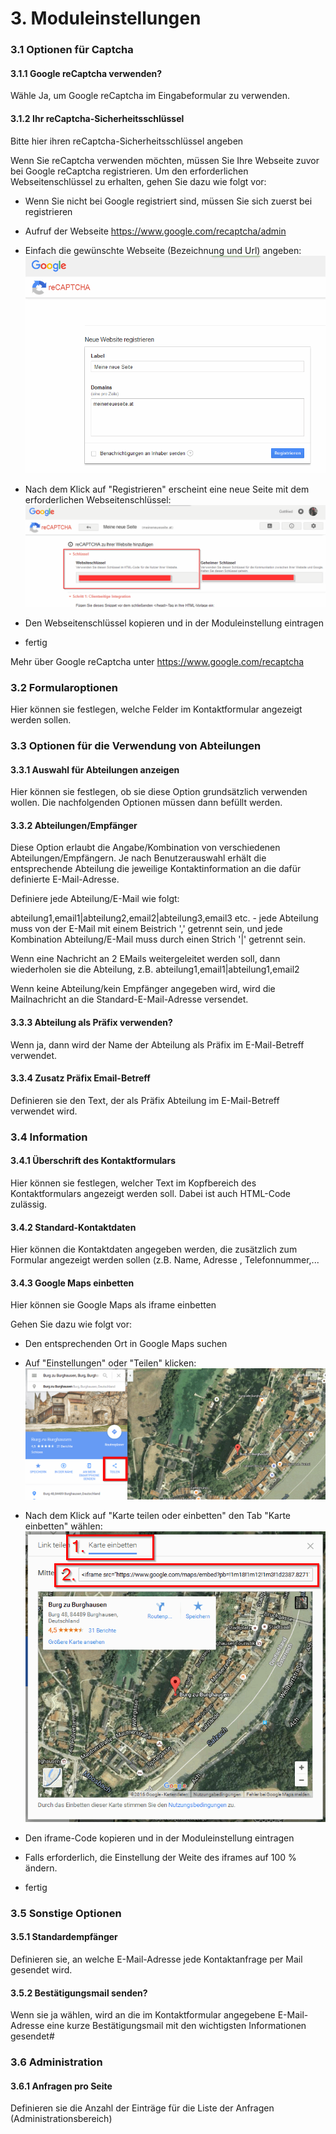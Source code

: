 # 3. Moduleinstellungen

### 3.1 Optionen für Captcha
#### 3.1.1 Google reCaptcha verwenden?
Wähle Ja, um Google reCaptcha im Eingabeformular zu verwenden.

#### 3.1.2 Ihr reCaptcha-Sicherheitsschlüssel
Bitte hier ihren reCaptcha-Sicherheitsschlüssel angeben

Wenn Sie reCaptcha verwenden möchten, müssen Sie Ihre Webseite zuvor bei Google reCaptcha registrieren. Um den erforderlichen Webseitenschlüssel zu erhalten, gehen Sie dazu wie folgt vor:

- Wenn Sie nicht bei Google registriert sind, müssen Sie sich zuerst bei registrieren
- Aufruf der Webseite https://www.google.com/recaptcha/admin
- Einfach die gewünschte Webseite (Bezeichnung und Url) angeben:
![3_recaptcha1_de.PNG](../assets/3_recaptcha1_de.PNG)

- Nach dem Klick auf "Registrieren" erscheint eine neue Seite mit dem erforderlichen Webseitenschlüssel:
![3_recaptcha2_de.PNG](../assets/3_recaptcha2_de.PNG)

- Den Webseitenschlüssel kopieren und in der Moduleinstellung eintragen
- fertig

Mehr über Google reCaptcha unter https://www.google.com/recaptcha


### 3.2 Formularoptionen
Hier können sie festlegen, welche Felder im Kontaktformular angezeigt werden sollen.


### 3.3 Optionen für die Verwendung von Abteilungen
#### 3.3.1 Auswahl für Abteilungen anzeigen
Hier können sie festlegen, ob sie diese Option grundsätzlich verwenden wollen. Die nachfolgenden Optionen müssen dann befüllt werden.

#### 3.3.2 Abteilungen/Empfänger
Diese Option erlaubt die Angabe/Kombination von verschiedenen Abteilungen/Empfängern.
Je nach Benutzerauswahl erhält die entsprechende Abteilung die jeweilige Kontaktinformation an die dafür definierte E-Mail-Adresse.

Definiere jede Abteilung/E-Mail wie folgt:

abteilung1,email1|abteilung2,email2|abteilung3,email3 etc. - jede Abteilung muss von der E-Mail mit einem Beistrich ',' getrennt sein,
und jede Kombination Abteilung/E-Mail muss durch einen Strich '|' getrennt sein.

Wenn eine Nachricht an 2 EMails weitergeleitet werden soll, dann wiederholen sie die Abteilung, z.B. abteilung1,email1|abteilung1,email2

Wenn keine Abteilung/kein Empfänger angegeben wird, wird die Mailnachricht an die Standard-E-Mail-Adresse versendet.

#### 3.3.3 Abteilung als Präfix verwenden?
Wenn ja, dann wird der Name der Abteilung als Präfix im E-Mail-Betreff verwendet.


#### 3.3.4 Zusatz Präfix Email-Betreff
Definieren sie den Text, der als Präfix Abteilung im E-Mail-Betreff verwendet wird.


### 3.4 Information
#### 3.4.1 Überschrift des Kontaktformulars
Hier können sie festlegen, welcher Text im Kopfbereich des Kontaktformulars angezeigt werden soll. Dabei ist auch HTML-Code zulässig.


#### 3.4.2 Standard-Kontaktdaten
Hier können die Kontaktdaten angegeben werden, die zusätzlich zum Formular angezeigt werden sollen (z.B. Name, Adresse , Telefonnummer,...


#### 3.4.3 Google Maps einbetten
Hier können sie Google Maps als iframe einbetten

Gehen Sie dazu wie folgt vor:
- Den entsprechenden Ort in Google Maps suchen
- Auf "Einstellungen" oder "Teilen" klicken:
![3_maps1_de.PNG](../assets/3_maps1_de.PNG)

- Nach dem Klick auf "Karte teilen oder einbetten" den Tab "Karte einbetten" wählen:
![3_maps2_de.PNG](../assets/3_maps2_de.PNG)

- Den iframe-Code kopieren und in der Moduleinstellung eintragen
- Falls erforderlich, die Einstellung der Weite des iframes auf 100 % ändern.
- fertig


### 3.5 Sonstige Optionen
#### 3.5.1 Standardempfänger
Definieren sie, an welche E-Mail-Adresse jede Kontaktanfrage per Mail gesendet wird.


#### 3.5.2 Bestätigungsmail senden?
Wenn sie ja wählen, wird an die im Kontaktformular angegebene E-Mail-Adresse eine kurze Bestätigungsmail mit den wichtigsten Informationen gesendet#


### 3.6 Administration
#### 3.6.1 Anfragen pro Seite
Definieren sie die Anzahl der Einträge für die Liste der Anfragen (Administrationsbereich)
